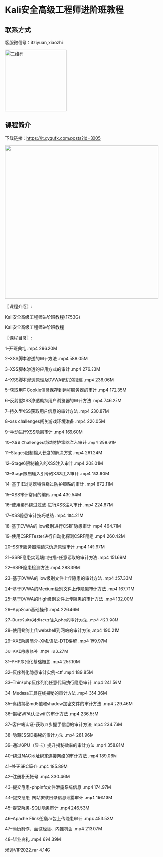 # Kali安全高级工程师进阶班教程

## 联系方式

客服微信号：itziyuan_xiaozhi

<img src="https://ziyuanyun.oss-cn-guangzhou.aliyuncs.com/common/20240614073449/666b82192834a.jpg" width="200" height="200" alt="二维码">

## 课程简介

下载链接：https://it.dyqufx.com/posts?id=3005

<img src="https://ziyuanyun.oss-cn-guangzhou.aliyuncs.com/yun/20240515184912/664493281cc29.jpg" width="500" alt="">

  〖课程介绍〗:

 Kali安全高级工程师进阶班教程(17.53G)

 Kali安全高级工程师进阶班教程



 〖课程目录〗:

 1&#8211;开班典礼 .mp4 296.20M

 2&#8211;XSS脚本渗透的审计方法 .mp4 588.05M

 3&#8211;XSS脚本渗透的应用方式的审计 .mp4 276.23M

 4&#8211;XSS脚本渗透原理及DVWA靶机的搭建 .mp4 236.06M

 5&#8211;获取用户Cookie信息保存到远程服务器的审计 .mp4 172.35M

 6&#8211;反射型XSS渗透劫持用户浏览器的审计方法 .mp4 746.25M

 7&#8211;持久型XSS获取用户信息的审计方法 .mp4 230.87M

 8&#8211;xss challenges闯关游戏环境准备 .mp4 220.05M

 9&#8211;手动进行XSS隐患审计 .mp4 166.60M

 10&#8211;XSS Challenges绕过防护策略注入审计 .mp4 358.61M

 11&#8211;Stage5限制输入长度的解决方式 .mp4 261.24M

 12&#8211;Stage6限制输入的XSS注入审计 .mp4 208.01M

 13&#8211;Stage限制输入引号的XSS注入审计 .mp4 183.90M

 14&#8211;基于IE浏览器特性绕过防护策略的审计 .mp4 872.11M

 15&#8211;XSS审计常用的编码 .mp4 430.54M

 16&#8211;使用编码绕过过滤-进行XSS注入审计 .mp4 224.67M

 17&#8211;XSS隐患审计技巧总结 .mp4 104.21M

 18&#8211;基于DVWA的 low级别进行CSRF隐患审计 .mp4 464.71M

 19&#8211;使用CSRFTester进行自动化探测CSRF隐患 .mp4 260.42M

 20&#8211;SSRF服务器端请求伪造原理审计 .mp4 149.97M

 21&#8211;SSRF隐患实现端口扫描-任意读取的审计方法 .mp4 151.69M

 22&#8211;SSRF隐患检测方法 .mp4 288.39M

 23&#8211;基于DVWA的 low级别文件上传隐患的审计方法 .mp4 257.33M

 24&#8211;基于DVWA的Medium级别文件上传隐患审计方法 .mp4 167.71M

 25&#8211;基于DVWA的High级别文件上传隐患的审计方法 .mp4 132.00M

 26&#8211;AppScan基础操作 .mp4 226.46M

 27&#8211;BurpSuite对discuz注入php的审计方法 .mp4 423.98M

 28&#8211;使用蚁剑上传webshell到网站的审计方法 .mp4 190.21M

 29&#8211;XXE隐患简介-XML语法-DTD讲解 .mp4 199.97M

 30&#8211;XXE隐患修补 .mp4 193.27M

 31&#8211;PHP序列化基础概念 .mp4 256.10M

 32&#8211;反序列化隐患审计实例-ctf .mp4 189.85M

 33&#8211;Thinkphp反序列化任意代码执行隐患审计 .mp4 241.56M

 34&#8211;Medusa工具在线揭秘的审计方法 .mp4 354.36M

 35&#8211;离线揭秘md5值和shadow加密文件的审计方法 .mp4 229.46M

 36&#8211;揭秘WPA认证wifi的审计方法 .mp4 236.55M

 37&#8211;客户端认证-获取四步握手信息的审计方法 .mp4 234.76M

 38&#8211;隐藏ESSID揭秘的审计方法 .mp4 281.96M

 39&#8211;通过GPU（显卡）提升揭秘效率的审计方法 .mp4 358.81M

 40&#8211;绕过MAC地址绑定连接网络的审计方法 .mp4 189.06M

 41&#8211;补天SRC简介 .mp4 185.89M

 42&#8211;注册补天帐号 .mp4 330.46M

 43&#8211;提交隐患-phpinfo文件泄露系统信息 .mp4 174.97M

 44&#8211;提交隐患-网站安装目录信息泄露审计 .mp4 156.19M

 45&#8211;提交隐患-SQLI隐患审计 .mp4 246.53M

 46&#8211;Apache Flink任意jar包上传隐患审计 .mp4 453.53M

 47&#8211;简历制作、面试经验、内推机会 .mp4 213.07M

 48&#8211;毕业典礼 .mp4 694.39M

 渗透VIP2022.rar 4.14G

  